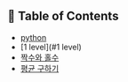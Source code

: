 ## :memo: Table of Contents

- [python](#python)
 - [1 level](#1 level)
  - [짝수와 홀수](https://github.com/hyunsu4020/programmers/blob/main/1%20Level/12937.py)
  - [평균 구하기](https://github.com/hyunsu4020/programmers/blob/main/1%20Level/12944.py)

